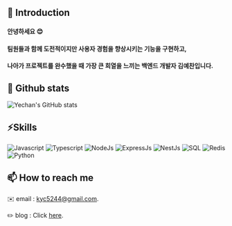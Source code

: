 ## 👋 Introduction
#### 안녕하세요 :blush:
#### 팀원들과 함께 도전적이지만 사용자 경험을 향상시키는 기능을 구현하고,
#### 나아가 프로젝트를 완수했을 때 가장 큰 희열을 느끼는 백엔드 개발자 김예찬입니다.  

## 📜 Github stats
![Yechan's GitHub stats](https://github-readme-stats.vercel.app/api?username=developer-yechan&show_icons=true&theme=flag-india)

## ⚡Skills  
![Javascript](https://img.shields.io/badge/-javascript-yellow)
![Typescript](https://img.shields.io/badge/-Typescript-blue)
![NodeJs](https://img.shields.io/badge/-NodeJs-darkgreen)
![ExpressJs](https://img.shields.io/badge/-Express-lightgrey)
![NestJs](https://img.shields.io/badge/-NestJs-%23E0234E)
![SQL](https://img.shields.io/badge/-SQL-pink)
![Redis](https://img.shields.io/badge/-Redis-red)
![Python](https://img.shields.io/badge/-Python-brightgreen)

## 📫 How to reach me  
✉️ email : kyc5244@gmail.com.

✏️ blog : Click [here](https://velog.io/@kyc5244/).


